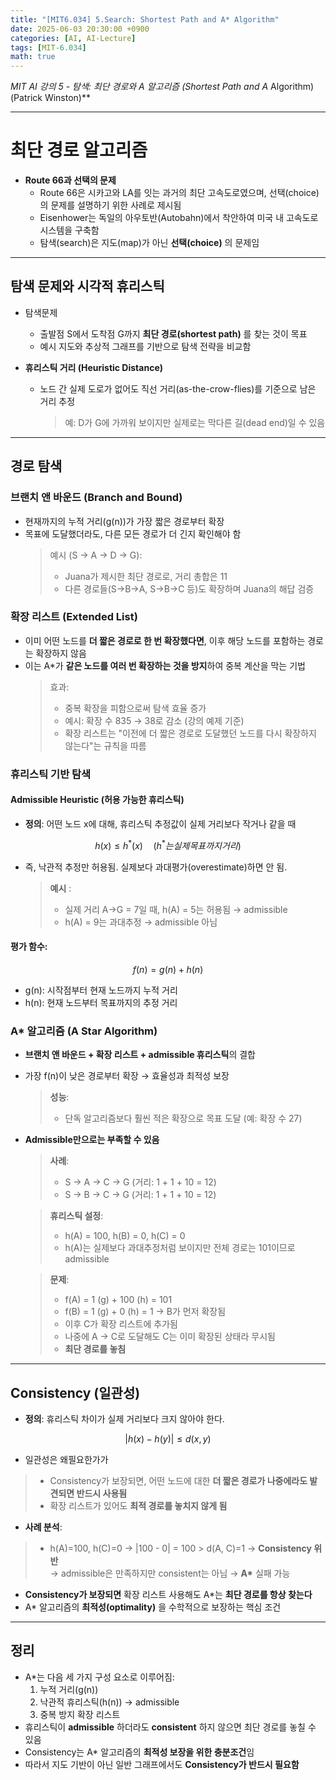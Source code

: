 ```yaml
---
title: "[MIT6.034] 5.Search: Shortest Path and A* Algorithm"
date: 2025-06-03 20:30:00 +0900
categories: [AI, AI-Lecture]
tags: [MIT-6.034]
math: true
---
```


**MIT AI 강의 5 - 탐색: 최단 경로와 A* 알고리즘 (Shortest Path and A* Algorithm) (Patrick Winston)**

---

# **최단 경로** 알고리즘
- **Route 66과 선택의 문제**
  - Route 66은 시카고와 LA를 잇는 과거의 최단 고속도로였으며, 선택(choice)의 문제를 설명하기 위한 사례로 제시됨
  - Eisenhower는 독일의 아우토반(Autobahn)에서 착안하여 미국 내 고속도로 시스템을 구축함
  - 탐색(search)은 지도(map)가 아닌 **선택(choice)** 의 문제임

---

## **탐색 문제와 시각적 휴리스틱**
- 탐색문제
  - 출발점 S에서 도착점 G까지 **최단 경로(shortest path)** 를 찾는 것이 목표
  - 예시 지도와 추상적 그래프를 기반으로 탐색 전략을 비교함

- **휴리스틱 거리 (Heuristic Distance)**
  - 노드 간 실제 도로가 없어도 직선 거리(as-the-crow-flies)를 기준으로 남은 거리 추정
    > 예: D가 G에 가까워 보이지만 실제로는 막다른 길(dead end)일 수 있음

---

## **경로 탐색**

### **브랜치 앤 바운드 (Branch and Bound)**

* 현재까지의 누적 거리(g(n))가 가장 짧은 경로부터 확장
* 목표에 도달했더라도, 다른 모든 경로가 더 긴지 확인해야 함
  > 예시 (S → A → D → G):
  > * Juana가 제시한 최단 경로로, 거리 총합은 11
  > * 다른 경로들(S→B→A, S→B→C 등)도 확장하며 Juana의 해답 검증


### **확장 리스트 (Extended List)**

* 이미 어떤 노드를 **더 짧은 경로로 한 번 확장했다면**, 이후 해당 노드를 포함하는 경로는 확장하지 않음
* 이는 A\*가 **같은 노드를 여러 번 확장하는 것을 방지**하여 중복 계산을 막는 기법
  > 효과:
  > * 중복 확장을 피함으로써 탐색 효율 증가
  > * 예시: 확장 수 835 → 38로 감소 (강의 예제 기준)
  > * 확장 리스트는 "이전에 더 짧은 경로로 도달했던 노드를 다시 확장하지 않는다"는 규칙을 따름


### **휴리스틱 기반 탐색**

#### **Admissible Heuristic (허용 가능한 휴리스틱)**

* **정의**: 어떤 노드 x에 대해, 휴리스틱 추정값이 실제 거리보다 작거나 같을 때

$$
h(x) \leq h^*(x) \quad (h^*는 실제 목표까지 거리)
$$

* 즉, 낙관적 추정만 허용됨. 실제보다 과대평가(overestimate)하면 안 됨.
  > **예시** : 
  > * 실제 거리 A→G = 7일 때, h(A) = 5는 허용됨 → admissible
  > * h(A) = 9는 과대추정 → admissible 아님

#### 평가 함수:

$$
f(n) = g(n) + h(n)
$$

* g(n): 시작점부터 현재 노드까지 누적 거리
* h(n): 현재 노드부터 목표까지의 추정 거리


### A\* 알고리즘 (A Star Algorithm)

* **브랜치 앤 바운드 + 확장 리스트 + admissible 휴리스틱**의 결합
* 가장 f(n)이 낮은 경로부터 확장 → 효율성과 최적성 보장
  > **성능**:
  > * 단독 알고리즘보다 훨씬 적은 확장으로 목표 도달 (예: 확장 수 27)

* **Admissible만으로는 부족할 수 있음**
  > **사례**:
  > * S → A → C → G (거리: 1 + 1 + 10 = 12)
  > * S → B → C → G (거리: 1 + 1 + 10 = 12)

  > **휴리스틱 설정**:
  > * h(A) = 100, h(B) = 0, h(C) = 0
  > * h(A)는 실제보다 과대추정처럼 보이지만 전체 경로는 101이므로 admissible

  > **문제**:
  > * f(A) = 1 (g) + 100 (h) = 101
  > * f(B) = 1 (g) + 0 (h) = 1 → B가 먼저 확장됨
  > * 이후 C가 확장 리스트에 추가됨
  > * 나중에 A → C로 도달해도 C는 이미 확장된 상태라 무시됨
  > * **최단 경로를 놓침**

---

## **Consistency (일관성)**

* **정의**: 휴리스틱 차이가 실제 거리보다 크지 않아야 한다.

$$
|h(x) - h(y)| \leq d(x, y)
$$

* 일관성은 왜필요한가가
> * Consistency가 보장되면, 어떤 노드에 대한 **더 짧은 경로가 나중에라도 발견되면 반드시 사용됨**
> * 확장 리스트가 있어도 **최적 경로를 놓치지 않게 됨**
* **사례 분석**:
> * h(A)=100, h(C)=0 → |100 - 0| = 100 > d(A, C)=1 → **Consistency 위반**  
    → admissible은 만족하지만 consistent는 아님 → **A\*** 실패 가능


* **Consistency가 보장되면** 확장 리스트 사용해도 A\*는 **최단 경로를 항상 찾는다**
* A\* 알고리즘의 **최적성(optimality)** 을 수학적으로 보장하는 핵심 조건

---

## 정리

* A\*는 다음 세 가지 구성 요소로 이루어짐:
  1. 누적 거리(g(n))
  2. 낙관적 휴리스틱(h(n)) → admissible
  3. 중복 방지 확장 리스트
* 휴리스틱이 **admissible** 하더라도 **consistent** 하지 않으면 최단 경로를 놓칠 수 있음
* Consistency는 A\* 알고리즘의 **최적성 보장을 위한 충분조건**임
* 따라서 지도 기반이 아닌 일반 그래프에서도 **Consistency가 반드시 필요함**

